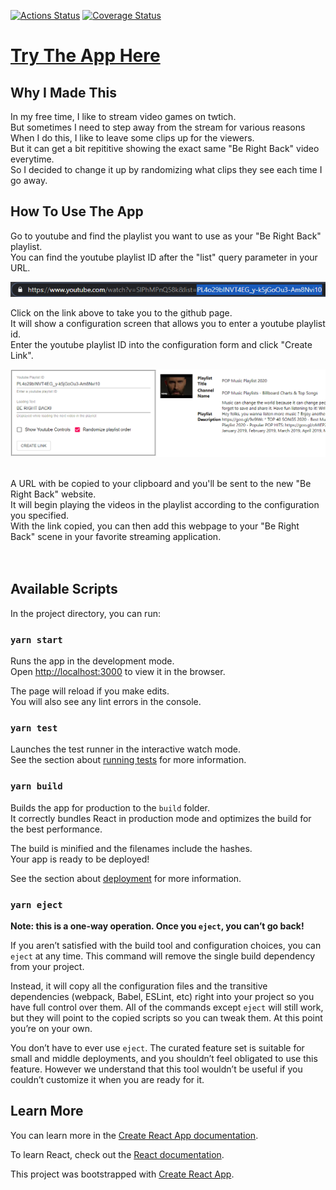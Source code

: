 [![Actions Status](https://github.com/Genide/youtube-playlist-brb/workflows/Node.js%20CI/badge.svg)](https://github.com/Genide/youtube-playlist-brb/actions)
[![Coverage Status](https://coveralls.io/repos/github/Genide/youtube-playlist-brb/badge.svg?branch=master)](https://coveralls.io/github/Genide/youtube-playlist-brb?branch=master)

# [Try The App Here](https://genide.github.io/youtube-playlist-brb)

## Why I Made This

In my free time, I like to stream video games on twtich. <br />
But sometimes I need to step away from the stream for various reasons <br />
When I do this, I like to leave some clips up for the viewers. <br/>
But it can get a bit repititive showing the exact same "Be Right Back" video everytime. <br />
So I decided to change it up by randomizing what clips they see each time I go away. <br />

## How To Use The App

Go to youtube and find the playlist you want to use as your "Be Right Back" playlist.<br />
You can find the youtube playlist ID after the "list" query parameter in your URL.<br/>

![Youtube List Id](pictures/YoutubeListId.png)<br />

Click on the link above to take you to the github page. <br />
It will show a configuration screen that allows you to enter a youtube playlist id. <br />
Enter the youtube playlist ID into the configuration form and click "Create Link". <br />

![Pop Music 2020](pictures/PopMusic2020.png)<br />

<br />
A URL with be copied to your clipboard and you'll be sent to the new "Be Right Back" website. <br />
It will begin playing the videos in the playlist according to the configuration you specified. <br />
With the link copied, you can then add this webpage to your "Be Right Back" scene in your favorite streaming application. <br />

<br />
<br />

## Available Scripts

In the project directory, you can run:

### `yarn start`

Runs the app in the development mode.<br />
Open [http://localhost:3000](http://localhost:3000) to view it in the browser.

The page will reload if you make edits.<br />
You will also see any lint errors in the console.

### `yarn test`

Launches the test runner in the interactive watch mode.<br />
See the section about [running tests](https://facebook.github.io/create-react-app/docs/running-tests) for more information.

### `yarn build`

Builds the app for production to the `build` folder.<br />
It correctly bundles React in production mode and optimizes the build for the best performance.

The build is minified and the filenames include the hashes.<br />
Your app is ready to be deployed!

See the section about [deployment](https://facebook.github.io/create-react-app/docs/deployment) for more information.

### `yarn eject`

**Note: this is a one-way operation. Once you `eject`, you can’t go back!**

If you aren’t satisfied with the build tool and configuration choices, you can `eject` at any time. This command will remove the single build dependency from your project.

Instead, it will copy all the configuration files and the transitive dependencies (webpack, Babel, ESLint, etc) right into your project so you have full control over them. All of the commands except `eject` will still work, but they will point to the copied scripts so you can tweak them. At this point you’re on your own.

You don’t have to ever use `eject`. The curated feature set is suitable for small and middle deployments, and you shouldn’t feel obligated to use this feature. However we understand that this tool wouldn’t be useful if you couldn’t customize it when you are ready for it.

## Learn More

You can learn more in the [Create React App documentation](https://facebook.github.io/create-react-app/docs/getting-started).

To learn React, check out the [React documentation](https://reactjs.org/).

This project was bootstrapped with [Create React App](https://github.com/facebook/create-react-app).
